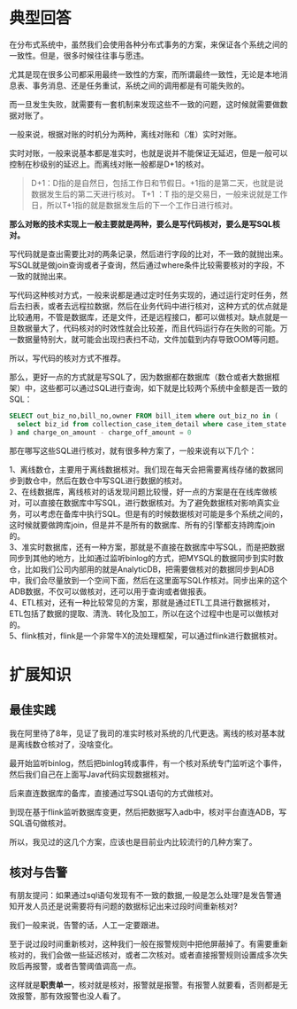 # 典型回答

在分布式系统中，虽然我们会使用各种分布式事务的方案，来保证各个系统之间的一致性。但是，很多时候往往事与愿违。

尤其是现在很多公司都采用最终一致性的方案，而所谓最终一致性，无论是本地消息表、事务消息、还是任务重试，系统之间的调用都是有可能失败的。

而一旦发生失败，就需要有一套机制来发现这些不一致的问题，这时候就需要做数据对账了。

一般来说，根据对账的时机分为两种，离线对账和（准）实时对账。

实时对账，一般来说基本都是准实时，也就是说并不能保证无延迟，但是一般可以控制在秒级别的延迟上。而离线对账一般都是D+1的核对。

> D+1：D指的是自然日，包括工作日和节假日。+1指的是第二天，也就是说数据发生后的第二天进行核对。
> T+1 ：T 指的是交易日，一般来说就是工作日，所以T+1指的就是数据发生后的下一个工作日进行核对。


**那么对账的技术实现上一般主要就是两种，要么是写代码核对，要么是写SQL核对。**

写代码就是查出需要比对的两条记录，然后进行字段的比对，不一致的就抛出来。<br />写SQL就是做join查询或者子查询，然后通过where条件比较需要核对的字段，不一致的就抛出来。

写代码这种核对方式，一般来说都是通过定时任务实现的，通过运行定时任务，然后去扫表，或者去远程拉数据，然后在业务代码中进行核对，这种方式的优点就是比较通用，不管是数据库，还是文件，还是远程接口，都可以做核对。缺点就是一旦数据量大了，代码核对的时效性就会比较差，而且代码运行存在失败的可能。万一数据量特别大，就可能会出现扫表扫不动，文件加载到内存导致OOM等问题。

所以，写代码的核对方式不推荐。

那么，更好一点的方式就是写SQL了，因为数据都在数据库（数仓或者大数据框架）中，这些都可以通过SQL进行查询，如下就是比较两个系统中金额是否一致的SQL：

```sql
SELECT out_biz_no,bill_no,owner FROM bill_item where out_biz_no in (
  select biz_id from collection_case_item_detail where case_item_state = "COLLECTING" and cur_ovd_principal > 0
) and charge_on_amount - charge_off_amount = 0 
```

那在哪写这些SQL进行核对，就有很多种方案了，一般来说有以下几个：

1、离线数仓，主要用于离线数据核对。我们现在每天会把需要离线存储的数据同步到数仓中，然后在数仓中写SQL进行数据的核对。<br />2、在线数据库，离线核对的话发现问题比较慢，好一点的方案是在在线库做核对，可以直接在数据库中写SQL，进行数据核对。为了避免数据核对影响真实业务，可以考虑在备库中执行SQL。但是有的时候数据核对可能是多个系统之间的，这时候就要做跨库join，但是并不是所有的数据库、所有的引擎都支持跨库join的。<br />3、准实时数据库，还有一种方案，那就是不直接在数据库中写SQL，而是把数据同步到其他的地方，比如通过监听binlog的方式，把MYSQL的数据同步到实时数仓，比如我们公司内部用的就是AnalyticDB，把需要做核对的数据同步到ADB中，我们会尽量放到一个空间下面，然后在这里面写SQL作核对。同步出来的这个ADB数据，不仅可以做核对，还可以用于查询或者做报表。<br />4、ETL核对，还有一种比较常见的方案，那就是通过ETL工具进行数据核对，ETL包括了数据的提取、清洗、转化及加工，所以在这个过程中也是可以做核对的。<br />5、flink核对，flink是一个非常牛X的流处理框架，可以通过flink进行数据核对。


# 扩展知识

## 最佳实践

我在阿里待了8年，见证了我司的准实时核对系统的几代更迭。离线的核对基本就是离线数仓核对了，没啥变化。

最开始监听binlog，然后把binlog转成事件，有一个核对系统专门监听这个事件，然后我们自己在上面写Java代码实现数据核对。

后来直连数据库的备库，直接通过写SQL语句的方式做核对。

到现在基于flink监听数据库变更，然后把数据写入adb中，核对平台直连ADB，写SQL语句做核对。

所以，我见过的这几个方案，应该也是目前业内比较流行的几种方案了。


## 核对与告警

有朋友提问：如果通过sql语句发现有不一致的数据,一般是怎么处理?是发告警通知开发人员还是说需要将有问题的数据标记出来过段时间重新核对?

我们一般来说，告警的话，人工一定要跟进。

至于说过段时间重新核对，这种我们一般在报警规则中把他屏蔽掉了。有需要重新核对的，我们会做一些延迟核对，或者二次核对。或者直接报警规则设置成多次失败后再报警，或者告警阈值调高一点。

这样就是**职责单一**，核对就是核对，报警就是报警。有报警人就要看，否则都是无效报警，那有效报警也没人看了。
